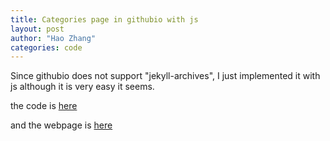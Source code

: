 ```yaml
---
title: Categories page in githubio with js
layout: post
author: "Hao Zhang"
categories: code
---
```


Since githubio does not support "jekyll-archives", I just implemented it with js although it is very easy it seems.

the code is [here](https://raw.githubusercontent.com/hzhangxyz/hzhangxyz.github.io/master/archives.md)

and the webpage is [here](https://hzhangxyz.github.io/archive/)
